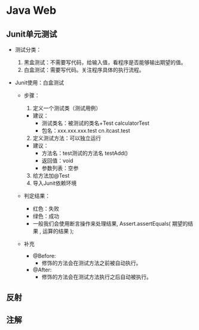 # Java Web

## Junit单元测试

* 测试分类：

  1. 黑盒测试：不需要写代码，给输入值，看程序是否能够输出期望的值。
  2. 白盒测试：需要写代码。关注程序具体的执行流程。

* Junit使用：白盒测试

  - 步骤：

    1. 定义一个测试类（测试用例）

    - 建议：
      - 测试类名：被测试的类名+Test          calculatorTest
      - 包名：xxx.xxx.xxx.test                          cn.itcast.test

    2. 定义测试方法：可以独立运行

    - 建议：
      - 方法名：test测试的方法名               testAdd()
      - 返回值：void
      - 参数列表：空参

    3. 给方法加@Test
    4. 导入Junit依赖环境

  - 判定结果：

    - 红色：失败
    - 绿色：成功
    - 一般我们会使用断言操作来处理结果, Assert.assertEquals( 期望的结果 , 运算的结果 );

  - 补充

    - @Before:
      - 修饰的方法会在测试方法之前被自动执行。
    - @After:
      - 修饰的方法会在测试方法执行之后自动被执行。

## 反射

## 注解